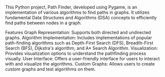 This Python project, Path Finder, developed using Pygame, is an implementation of various algorithms to find paths in graphs. It utilizes fundamental Data Structures and Algorithms (DSA) concepts to efficiently find paths between nodes in a graph.

Features
Graph Representation: Supports both directed and undirected graphs.
Algorithm Implementation: Includes implementations of popular path-finding algorithms such as Depth-First Search (DFS), Breadth-First Search (BFS), Dijkstra's algorithm, and A* Search Algorithm.
Visualization: Provides visualization options to understand the pathfinding process visually.
User Interface: Offers a user-friendly interface for users to interact with and visualize the algorithms.
Custom Graphs: Allows users to create custom graphs and test algorithms on them.


